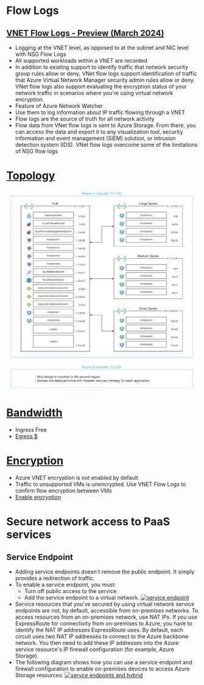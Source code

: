 # Flow Logs
## [VNET Flow Logs - Preview (March 2024)](https://learn.microsoft.com/en-us/azure/network-watcher/vnet-flow-logs-overview)
- Logging at the VNET level, as opposed to at the subnet and NIC level with NSG Flow Logs
- All supported workloads within a VNET are recorded
- In addition to existing support to identify traffic that network security group rules allow or deny, VNet flow logs support identification of traffic that Azure Virtual Network Manager security admin rules allow or deny. VNet flow logs also support evaluating the encryption status of your network traffic in scenarios where you're using virtual network encryption.
- Feature of Azure Network Watcher
- Use them to log information about IP traffic flowing through a VNET
- Flow logs are the source of truth for all network activity
- Flow data from VNet flow logs is sent to Azure Storage. From there, you can access the data and export it to any visualization tool, security information and event management (SIEM) solution, or intrusion detection system (IDS). VNet flow logs overcome some of the limitations of NSG flow logs
# [Topology](https://github.com/Azure/fta-networking/blob/main/doc/topology.md)
[![hub-spoke](https://github.com/Azure/fta-networking/raw/main/png/topology-210726.png)](https://github.com/Azure/fta-networking/raw/main/png/topology-210726.png)

# [Bandwidth](https://azure.microsoft.com/en-us/pricing/details/bandwidth/)
- Ingress Free
- [Egress $](https://azure.microsoft.com/en-us/pricing/details/bandwidth/)

# [Encryption](https://learn.microsoft.com/en-us/azure/virtual-network/virtual-network-encryption-overview)
- Azure VNET encryption is not enabled by default
- Traffic to unsupported VMs is unencrypted. Use VNET Flow Logs to confirm flow encryption between VMs
- [Enable encryption](https://learn.microsoft.com/en-us/azure/virtual-network/how-to-create-encryption-portal#enable-encryption)

# Secure network access to PaaS services
## Service Endpoint
- Adding service endpoints doesn't remove the public endpoint. It simply provides a redirection of traffic.
- To enable a service endpoint, you must:
  - Turn off public access to the service.
  - Add the service endpoint to a virtual network.
[![service endpoint](https://learn.microsoft.com/en-us/training/modules/secure-and-isolate-with-nsg-and-service-endpoints/media/4-service-endpoint.svg)](https://learn.microsoft.com/en-us/training/modules/secure-and-isolate-with-nsg-and-service-endpoints/media/4-service-endpoint.svg)
- Service resources that you've secured by using virtual network service endpoints are not, by default, accessible from on-premises networks. To access resources from an on-premises network, use NAT IPs. If you use ExpressRoute for connectivity from on-premises to Azure, you have to identify the NAT IP addresses ExpressRoute uses. By default, each circuit uses two NAT IP addresses to connect to the Azure backbone network. You then need to add these IP addresses into the Azure service resource's IP firewall configuration (for example, Azure Storage).
- The following diagram shows how you can use a service endpoint and firewall configuration to enable on-premises devices to access Azure Storage resources:
[![servce endpoints and hybrid](https://learn.microsoft.com/en-us/training/modules/secure-and-isolate-with-nsg-and-service-endpoints/media/4-service-endpoint-flow.svg)](https://learn.microsoft.com/en-us/training/modules/secure-and-isolate-with-nsg-and-service-endpoints/media/4-service-endpoint-flow.svg)
